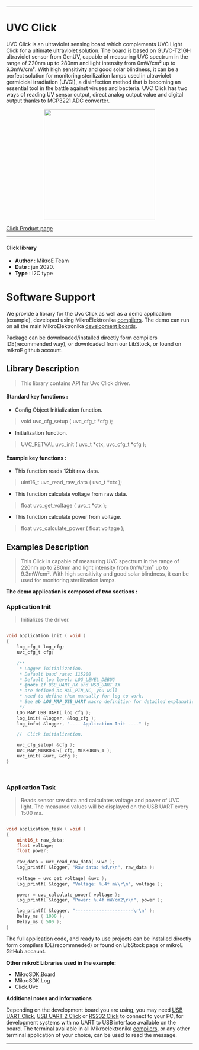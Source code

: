 
---
# UVC Click

UVC Click is an ultraviolet sensing board which complements UVC Light Click for a ultimate ultraviolet solution. The board is based on GUVC-T21GH ultraviolet sensor from GenUV, capable of measuring UVC spectrum in the range of 220nm up to 280nm and light intensity from 0mW/cm² up to 9.3mW/cm². With high sensitivity and good solar blindness, it can be a perfect solution for monitoring sterilization lamps used in ultraviolet germicidal irradiation (UVGI), a disinfection method that is becoming an essential tool in the battle against viruses and bacteria. UVC Click has two ways of reading UV sensor output, direct analog output value and digital output thanks to MCP3221 ADC converter.

<p align="center">
  <img src="https://download.mikroe.com/images/click_for_ide/uvc_click.png" height=300px>
</p>


[Click Product page](https://www.mikroe.com/uvc-click)

---


#### Click library 

- **Author**        : MikroE Team
- **Date**          : jun 2020.
- **Type**          : I2C type


# Software Support

We provide a library for the Uvc Click 
as well as a demo application (example), developed using MikroElektronika 
[compilers](https://shop.mikroe.com/compilers). 
The demo can run on all the main MikroElektronika [development boards](https://shop.mikroe.com/development-boards).

Package can be downloaded/installed directly form compilers IDE(recommended way), or downloaded from our LibStock, or found on mikroE github account. 

## Library Description

> This library contains API for Uvc Click driver.

#### Standard key functions :

- Config Object Initialization function.
> void uvc_cfg_setup ( uvc_cfg_t *cfg ); 
 
- Initialization function.
> UVC_RETVAL uvc_init ( uvc_t *ctx, uvc_cfg_t *cfg );


#### Example key functions :

- This function reads 12bit raw data.
> uint16_t uvc_read_raw_data ( uvc_t *ctx );
 
- This function calculate voltage from raw data.
> float uvc_get_voltage ( uvc_t *ctx );

- This function calculate power from voltage.
> float uvc_calculate_power ( float voltage );

## Examples Description

> This Click is capable of measuring UVC spectrum in the range of 220nm up to 280nm and light 
> intensity from 0mW/cm² up to 9.3mW/cm². With high sensitivity and good solar blindness, 
> it can be used for monitoring sterilization lamps. 

**The demo application is composed of two sections :**

### Application Init 

> Initializes the driver.

```c

void application_init ( void )
{
    log_cfg_t log_cfg;
    uvc_cfg_t cfg;

    /** 
     * Logger initialization.
     * Default baud rate: 115200
     * Default log level: LOG_LEVEL_DEBUG
     * @note If USB_UART_RX and USB_UART_TX 
     * are defined as HAL_PIN_NC, you will 
     * need to define them manually for log to work. 
     * See @b LOG_MAP_USB_UART macro definition for detailed explanation.
     */
    LOG_MAP_USB_UART( log_cfg );
    log_init( &logger, &log_cfg );
    log_info( &logger, "---- Application Init ----" );

    //  Click initialization.

    uvc_cfg_setup( &cfg );
    UVC_MAP_MIKROBUS( cfg, MIKROBUS_1 );
    uvc_init( &uvc, &cfg );
}

  
```

### Application Task

> Reads sensor raw data and calculates voltage and power of UVC light.
> The measured values will be displayed on the USB UART every 1500 ms.

```c

void application_task ( void )
{
    uint16_t raw_data;
    float voltage;
    float power;
    
    raw_data = uvc_read_raw_data( &uvc );
    log_printf( &logger, "Raw data: %d\r\n", raw_data );
    
    voltage = uvc_get_voltage( &uvc );
    log_printf( &logger, "Voltage: %.4f mV\r\n", voltage );

    power = uvc_calculate_power( voltage );
    log_printf( &logger, "Power: %.4f mW/cm2\r\n", power );

    log_printf( &logger, "----------------------\r\n" );
    Delay_ms ( 1000 );
    Delay_ms ( 500 );
}  

```

The full application code, and ready to use projects can be  installed directly form compilers IDE(recommneded) or found on LibStock page or mikroE GitHub accaunt.

**Other mikroE Libraries used in the example:** 

- MikroSDK.Board
- MikroSDK.Log
- Click.Uvc

**Additional notes and informations**

Depending on the development board you are using, you may need 
[USB UART Click](https://shop.mikroe.com/usb-uart-click), 
[USB UART 2 Click](https://shop.mikroe.com/usb-uart-2-click) or 
[RS232 Click](https://shop.mikroe.com/rs232-click) to connect to your PC, for 
development systems with no UART to USB interface available on the board. The 
terminal available in all Mikroelektronika 
[compilers](https://shop.mikroe.com/compilers), or any other terminal application 
of your choice, can be used to read the message.



---
